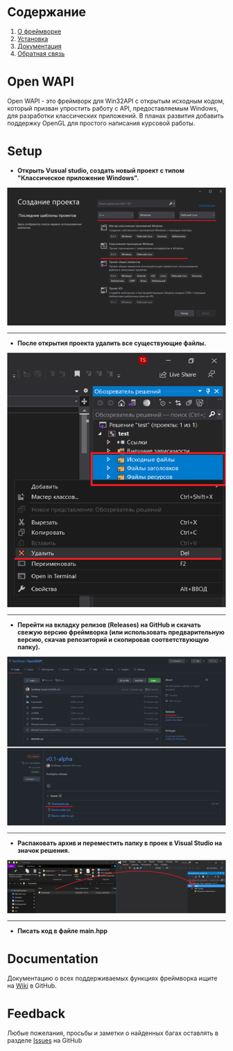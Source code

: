 # Содержание

 1. [О фреймворке](#open-wapi)
 2. [Установка](#setup)
 3. [Документация](#documentation)
 4. [Обратная связь](#feedback)

# Open WAPI
Open WAPI - это фреймворк для Win32API с открытым исходным кодом, который призван упростить работу с API, предоставляемым Windows, для разработки классических приложений. В планах развития добавить поддержку OpenGL для простого написания курсовой работы.

# Setup
- __Открыть Vusual studio, создать новый проект с типом "Классическое приложение Windows".__
<div align=center>
 <img src="SetupTutorial/1.png?raw=true"</img>
</div>
<hr>

- __После открытия проекта удалить все существующие файлы.__
<div align=center>
 <img src="SetupTutorial/2.png?raw=true"</img>
</div>
<hr>

- __Перейти на вкладку релизов (Releases) на GitHub и скачать свежую версию фреймворка (или использовать предварительную версию, скачав репозиторий и скопировав соответствующую папку).__
<div align=center>
 <img src="SetupTutorial/3.png?raw=true"</img>
</div>
<div align=center>
 <img src="SetupTutorial/4.png?raw=true"</img>
</div>
<hr>

- __Распаковать архив и переместить папку в проек в Visual Studio на значок решения.__
<div align=center>
 <img src="SetupTutorial/5.png?raw=true"</img>
</div>
<hr>

- __Писать код в файле main.hpp__

# Documentation
Документацию о всех поддерживаемых функциях фреймворка ищите на [Wiki](https://github.com/TonSharp/OpenWAPI/wiki/Base-Documentation) в GitHub.

# Feedback
Любые пожелания, просьбы и заметки о найденных багах оставлять в разделе [Issues](https://github.com/TonSharp/OpenWAPI/issues) на GitHub
